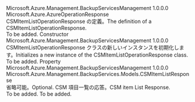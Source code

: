 <Type Name="CSMItemListOperationResponse" FullName="Microsoft.Azure.Management.BackupServices.Models.CSMItemListOperationResponse">
  <TypeSignature Language="C#" Value="public class CSMItemListOperationResponse : Microsoft.Azure.AzureOperationResponse" />
  <TypeSignature Language="ILAsm" Value=".class public auto ansi beforefieldinit CSMItemListOperationResponse extends Microsoft.Azure.AzureOperationResponse" />
  <TypeSignature Language="DocId" Value="T:Microsoft.Azure.Management.BackupServices.Models.CSMItemListOperationResponse" />
  <TypeSignature Language="VB.NET" Value="Public Class CSMItemListOperationResponse&#xA;Inherits AzureOperationResponse" />
  <TypeSignature Language="F#" Value="type CSMItemListOperationResponse = class&#xA;    inherit AzureOperationResponse" />
  <AssemblyInfo>
    <AssemblyName>Microsoft.Azure.Management.BackupServicesManagement</AssemblyName>
    <AssemblyVersion>1.0.0.0</AssemblyVersion>
  </AssemblyInfo>
  <Base>
    <BaseTypeName>Microsoft.Azure.AzureOperationResponse</BaseTypeName>
  </Base>
  <Interfaces />
  <Docs>
    <summary>
            <span data-ttu-id="c6a13-101">CSMItemListOperationResponse の定義。</span><span class="sxs-lookup"><span data-stu-id="c6a13-101">The definition of a CSMItemListOperationResponse.</span></span>
            </summary>
    <remarks>To be added.</remarks>
  </Docs>
  <Members>
    <Member MemberName=".ctor">
      <MemberSignature Language="C#" Value="public CSMItemListOperationResponse ();" />
      <MemberSignature Language="ILAsm" Value=".method public hidebysig specialname rtspecialname instance void .ctor() cil managed" />
      <MemberSignature Language="DocId" Value="M:Microsoft.Azure.Management.BackupServices.Models.CSMItemListOperationResponse.#ctor" />
      <MemberSignature Language="VB.NET" Value="Public Sub New ()" />
      <MemberType>Constructor</MemberType>
      <AssemblyInfo>
        <AssemblyName>Microsoft.Azure.Management.BackupServicesManagement</AssemblyName>
        <AssemblyVersion>1.0.0.0</AssemblyVersion>
      </AssemblyInfo>
      <Parameters />
      <Docs>
        <summary>
            <span data-ttu-id="c6a13-102">CSMItemListOperationResponse クラスの新しいインスタンスを初期化します。</span><span class="sxs-lookup"><span data-stu-id="c6a13-102">Initializes a new instance of the CSMItemListOperationResponse class.</span></span>
            </summary>
        <remarks>To be added.</remarks>
      </Docs>
    </Member>
    <Member MemberName="CSMItemListResponse">
      <MemberSignature Language="C#" Value="public Microsoft.Azure.Management.BackupServices.Models.CSMItemListResponse CSMItemListResponse { get; set; }" />
      <MemberSignature Language="ILAsm" Value=".property instance class Microsoft.Azure.Management.BackupServices.Models.CSMItemListResponse CSMItemListResponse" />
      <MemberSignature Language="DocId" Value="P:Microsoft.Azure.Management.BackupServices.Models.CSMItemListOperationResponse.CSMItemListResponse" />
      <MemberSignature Language="VB.NET" Value="Public Property CSMItemListResponse As CSMItemListResponse" />
      <MemberSignature Language="F#" Value="member this.CSMItemListResponse : Microsoft.Azure.Management.BackupServices.Models.CSMItemListResponse with get, set" Usage="Microsoft.Azure.Management.BackupServices.Models.CSMItemListOperationResponse.CSMItemListResponse" />
      <MemberType>Property</MemberType>
      <AssemblyInfo>
        <AssemblyName>Microsoft.Azure.Management.BackupServicesManagement</AssemblyName>
        <AssemblyVersion>1.0.0.0</AssemblyVersion>
      </AssemblyInfo>
      <ReturnValue>
        <ReturnType>Microsoft.Azure.Management.BackupServices.Models.CSMItemListResponse</ReturnType>
      </ReturnValue>
      <Docs>
        <summary>
            <span data-ttu-id="c6a13-103">省略可能。</span><span class="sxs-lookup"><span data-stu-id="c6a13-103">Optional.</span></span> <span data-ttu-id="c6a13-104">CSM 項目一覧の応答。</span><span class="sxs-lookup"><span data-stu-id="c6a13-104">CSM item List Response.</span></span>
            </summary>
        <value>To be added.</value>
        <remarks>To be added.</remarks>
      </Docs>
    </Member>
  </Members>
</Type>